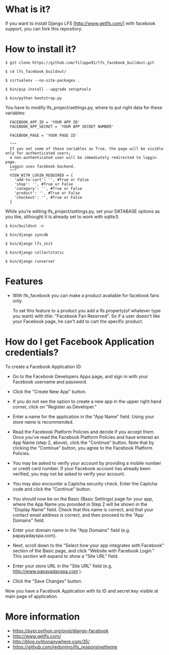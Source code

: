 What is it?
===========

If you want to install Django LFS [http://www.getlfs.com/] with facebook support, you can fork this repository.

How to install it?
==============
```
$ git clone https://github.com/filippo91/lfs_facebook_buildout.git

$ cd lfs_facebook_buildout/

$ virtualenv --no-site-packages .

$ bin/pip install --upgrade setuptools

$ bin/python bootstrap.py
```
  
You have to modify lfs_project/settings.py, where to put right data for these variables:


      FACEBOOK_APP_ID = 'YOUR APP ID'
      FACEBOOK_APP_SECRET = 'YOUR APP SECRET NUMBER'

      FACEBOOK_PAGE = 'YOUR PAGE ID'

      """
      If you set some of these variables as True, the page will be visible only for authenticated users; 
      a non-authenticated user will be immediately redirected to loggin page. 
      Loggin uses facebook backend.
      """
      VIEW_WITH_LOGIN_REQUIRED = {
        'add-to-cart': '', #True or False
        'shop': '', #True or False
        'category': '', #True or False
        'product': '', #True or False
        'checkout': '', #True or False
      }
      

While you’re editing lfs_project/settings.py, set your DATABASE options as you like, althought it is already set to work with sqlite3.

```
$ bin/buildout -v

$ bin/django syncdb

$ bin/django lfs_init

$ bin/django collectstatic

$ bin/django runserver
```

Features
==============
* With lfs_facebook you can make a product available for facebook fans only.

   To set this feature to a product you add a lfs property(of whatever type you want) 
   with title: "Facebook Fan Reserved". So if a user doesn't like your Facebook page, he can't
   add to cart the specific product. 

How do I get Facebook Application credentials?
==============
To create a Facebook Application ID:

* Go to the Facebook Developers Apps page, and sign in with your Facebook username and password.

* Click the "Create New App" button.

* If you do not see the option to create a new app in the upper right hand corner, click on "Register as Developer."

* Enter a name for the application in the "App Name" field. Using your store name is recommended.

* Read the Facebook Platform Policies and decide if you accept them. Once you've read the Facebook Platform Policies and have entered an App Name (step 2, above), click the "Continue" button. Note that by clicking the "Continue" button, you agree to the Facebook Platform Policies.

* You may be asked to verify your account by providing a mobile number or credit card number. If your Facebook account has already been verified, you may not be asked to verify your account.

* You may also encounter a Captcha security check. Enter the Captcha code and click the "Continue" button.

* You should now be on the Basic (Basic Settings) page for your app, where the App Name you provided in Step 2 will be shown in the "Display Name" field. Check that this name is correct, and that your contact email address is correct, and then proceed to the "App Domains" field.

* Enter your domain name in the "App Domains" field (e.g. papayadayspa.com).

* Next, scroll down to the "Select how your app integrates with Facebook" section of the Basic page, and click "Website with Facebook Login." This section will expand to show a "Site URL" field.

* Enter your store URL in the "Site URL" field (e.g. http://www.papayadayspa.com ).

* Click the "Save Changes" button.

Now you have a Facebook Application with its ID and secret key visible at main page of application.

More information
==============

* https://pypi.python.org/pypi/django-facebook
* http://www.getlfs.com/
* http://blog.pythonanywhere.com/35/
* https://github.com/redomino/lfs_responsivetheme
